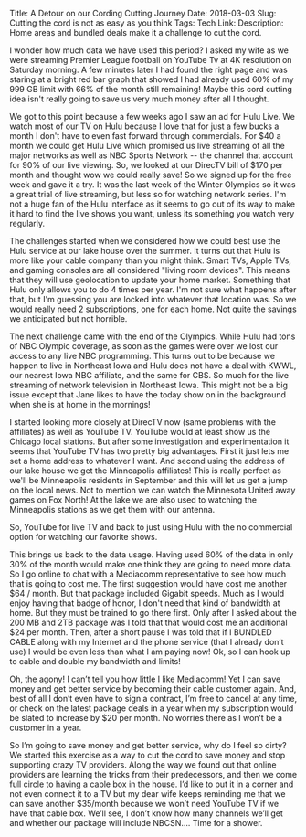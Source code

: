 Title: A Detour on our Cording Cutting Journey
Date: 2018-03-03
Slug: Cutting the cord is not as easy as you think
Tags: Tech
Link: 
Description: Home areas and bundled deals make it a challenge to cut the cord.

I wonder how much data we have used this period? I asked my wife as we were streaming Premier League football on YouTube Tv at 4K resolution on Saturday morning.  A few minutes later I had found the right page and was staring at a bright red bar graph that showed I had already used 60% of my 999 GB limit with 66% of the month still remaining!  Maybe this cord cutting idea isn't really going to save us very much money after all I thought.

We got to this point because a few weeks ago I saw an ad for Hulu Live.  We watch most of our TV on Hulu because I love that for just a few bucks a month I don't have to even fast forward through commercials.  For $40 a month we could get Hulu Live which promised us live streaming of all the major networks as well as NBC Sports Network -- the channel that account for 90% of our live viewing.  So, we looked at our DirecTV bill of $170 per month and thought wow we could really save! So we signed up for the free week and gave it a try.  It was the last week of the Winter Olympics so it was a great trial of live streaming, but less so for watching network series.  I'm not a huge fan of the Hulu interface as it seems to go out of its way to make it hard to find the live shows you want, unless its something you watch very regularly.

The challenges started when we considered how we could best use the Hulu service at our lake house over the summer.  It turns out that Hulu is more like your cable company than you might think.  Smart TVs, Apple TVs, and gaming consoles are all considered "living room devices". This means that they will use geolocation to update your home market.  Something that Hulu only allows you to do 4 times per year.  I'm not sure what happens after that, but I'm guessing you are locked into whatever that location was.  So we would really need 2 subscriptions, one for each home.  Not quite the savings we anticipated but not horrible.

The next challenge came with the end of the Olympics.  While Hulu had tons of NBC Olympic coverage, as soon as the games were over we lost our access to any live NBC programming.  This turns out to be because we happen to live in Northeast Iowa and Hulu does not have a deal with KWWL, our nearest Iowa NBC affiliate, and the same for CBS.  So much for the live streaming of network television in Northeast Iowa.  This might not be a big issue except that Jane likes to have the today show on in the background when she is at home in the mornings!

I started looking more closely at DirecTV now (same problems with the affiliates) as well as YouTube TV.  YouTube would at least show us the Chicago local stations.  But after some investigation and experimentation it seems that YouTube TV has two pretty big advantages.  First it just lets me set a home address to whatever I want.  And second using the address of our lake house we get the Minneapolis affiliates!  This is really perfect as we'll be Minneapolis residents in September and this will let us get a jump on the local news.  Not to mention we can watch the Minnesota United away games on Fox North!  At the lake we are also used to watching the Minneapolis stations as we get them with our antenna.

So, YouTube for live TV and back to just using Hulu with the no commercial option for watching our favorite shows.

This brings us back to the data usage.  Having used 60% of the data in only 30% of the month would make one think they are going to need more data.  So I go online to chat with a Mediacomm representative to see how much that is going to cost me.  The first suggestion would have cost me another $64 / month.  But that package included Gigabit speeds.  Much as I would enjoy having that badge of honor, I don't need that kind of bandwidth at home.  But they must be trained to go there first.  Only after I asked about the 200 MB and 2TB package was I told that that would cost me an additional $24 per month.  Then, after a short pause I was told that if I BUNDLED CABLE along with my Internet and the phone service (that I already don’t use) I would be even less than what I am paying now!  Ok, so I can hook up to cable and double my bandwidth and limits!

Oh, the agony!  I can’t tell you how little I like Mediacomm!  Yet I can save money and get better service by becoming their cable customer again. And, best of all I don’t even have to sign a contract, I’m free to cancel at any time, or check on the latest package deals in a year when my subscription would be slated to increase by $20 per month.  No worries there as I won’t be a customer in a year.  

So I’m going to save money and get better service, why do I feel so dirty?  We started this exercise as a way to cut the cord to save money and stop supporting crazy TV providers.  Along the way we found out that online providers are learning the tricks from their predecessors, and then we come full circle to having a cable box in the house. I’d like to put it in a corner and not even connect it to a TV but my dear wife keeps reminding me that we can save another $35/month because we won’t need YouTube TV if we have that cable box.  We’ll see, I don’t know how many channels we’ll get and whether our package will include NBCSN…. Time for a shower.
